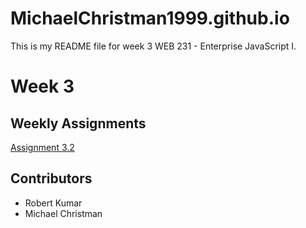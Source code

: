 # MichaelChristman1999.github.io
This is my README file for week 3 WEB 231 - Enterprise JavaScript I.
<h1>Week 3</h1>
<h2>Weekly Assignments</h2>
<p><a href="https://michaelchristman1999.github.io/web-231/week-3/index.html">Assignment 3.2</a></p>
<h2>Contributors</h2>
<ul>
  <li>Robert Kumar</li>
  <li>Michael Christman</li>
 </ul>
